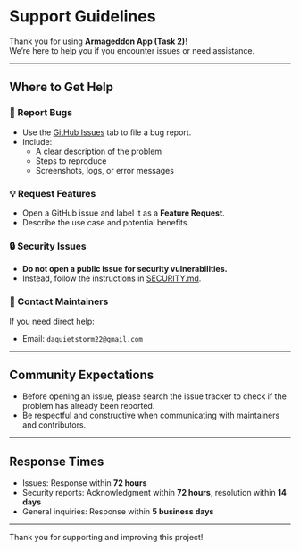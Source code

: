 # Support Guidelines

Thank you for using **Armageddon App (Task 2)**!  
We’re here to help you if you encounter issues or need assistance.

---

## Where to Get Help

### 🐞 Report Bugs

- Use the [GitHub Issues](https://github.com/tiqsclass6/gpc-armageddon/issues) tab to file a bug report.
- Include:
  - A clear description of the problem
  - Steps to reproduce
  - Screenshots, logs, or error messages

### 💡 Request Features

- Open a GitHub issue and label it as a **Feature Request**.
- Describe the use case and potential benefits.

### 🔒 Security Issues

- **Do not open a public issue for security vulnerabilities.**
- Instead, follow the instructions in [SECURITY.md](SECURITY.md).

### 📧 Contact Maintainers

If you need direct help:

- Email: `daquietstorm22@gmail.com`

---

## Community Expectations

- Before opening an issue, please search the issue tracker to check if the problem has already been reported.
- Be respectful and constructive when communicating with maintainers and contributors.

---

## Response Times

- Issues: Response within **72 hours**
- Security reports: Acknowledgment within **72 hours**, resolution within **14 days**
- General inquiries: Response within **5 business days**

---

Thank you for supporting and improving this project!  
